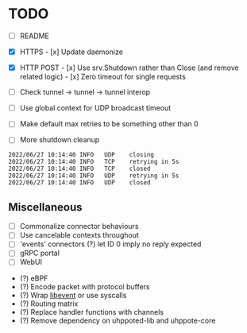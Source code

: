 # TODO

- [ ] README

- [x] HTTPS
      - [x] Update daemonize

- [x] HTTP POST
      - [x] Use srv.Shutdown rather than Close (and remove related logic)
      - [x] Zero timeout for single requests

- [ ] Check tunnel -> tunnel -> tunnel interop
- [ ] Use global context for UDP broadcast timeout
- [ ] Make default max retries to be something other than 0
- [ ] More shutdown cleanup
```
2022/06/27 10:14:40 INFO   UDP    closing
2022/06/27 10:14:40 INFO   TCP    retrying in 5s
2022/06/27 10:14:40 INFO   TCP    closed
2022/06/27 10:14:40 INFO   UDP    retrying in 5s
2022/06/27 10:14:40 INFO   UDP    closed
```

## Miscellaneous

- [ ] Commonalize connector behaviours
- [ ] Use cancelable contexts throughout
- [ ] 'events' connectors
      (?) let ID 0 imply no reply expected
- [ ] gRPC portal
- [ ] WebUI

- (?) eBPF
- (?) Encode packet with protocol buffers
- (?) Wrap [libevent](https://libevent.org) or use syscalls
- (?) Routing matrix
- (?) Replace handler functions with channels
- (?) Remove dependency on uhppoted-lib and uhppote-core

